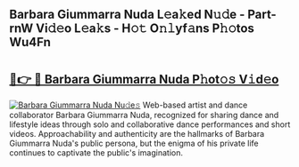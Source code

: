 ## Barbara Giummarra Nuda L𝚎a𝚔ed N𝚞𝚍e - Part-rnW Vi𝚍𝚎o L𝚎a𝚔s - H𝚘𝚝 O𝚗𝚕yf𝚊ns P𝚑𝚘tos Wu4Fn

# <h2><a href="http://kfdi2d7.oniu.top/?m=Barbara+Giummarra+Nuda">🔗👉 🔴 Barbara Giummarra Nuda P𝚑ot𝚘𝚜 V𝚒d𝚎o</a></h2>

[![Barbara Giummarra Nuda Nu𝚍e𝚜](https://i.imgur.com/0qMVB7G.gif)](http://kfdi2d7.oniu.top/?m=Barbara+Giummarra+Nuda)
Web-based artist and dance collaborator Barbara Giummarra Nuda, recognized for sharing dance and lifestyle ideas through solo and collaborative dance performances and short videos. Approachability and authenticity are the hallmarks of Barbara Giummarra Nuda's public persona, but the enigma of his private life continues to captivate the public's imagination.  
